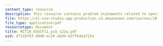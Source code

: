 ```yaml
---
content_type: resource
description: This resource contains problem statements related to operations.
file: https://ol-ocw-studio-app-production.s3.amazonaws.com/courses/18-03sc-differential-equations-fall-2011/d721bf63d040ec26ab9463ffbdaaf15a_MIT18_03SCF11_ps5_s22q.pdf
file_type: application/pdf
resourcetype: Document
title: MIT18_03SCF11_ps5_s22q.pdf
uid: d721bf63-d040-ec26-ab94-63ffbdaaf15a
---
```

